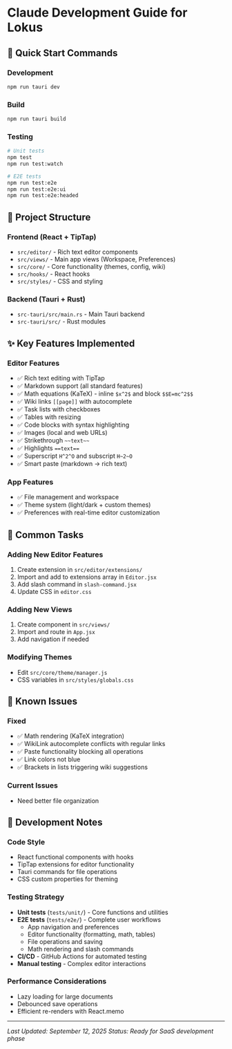 # Claude Development Guide for Lokus

## 🚀 **Quick Start Commands**

### **Development**
```bash
npm run tauri dev
```

### **Build**
```bash
npm run tauri build
```

### **Testing**
```bash
# Unit tests
npm test
npm run test:watch

# E2E tests
npm run test:e2e
npm run test:e2e:ui
npm run test:e2e:headed
```

## 📁 **Project Structure**

### **Frontend (React + TipTap)**
- `src/editor/` - Rich text editor components
- `src/views/` - Main app views (Workspace, Preferences)
- `src/core/` - Core functionality (themes, config, wiki)
- `src/hooks/` - React hooks
- `src/styles/` - CSS and styling

### **Backend (Tauri + Rust)**
- `src-tauri/src/main.rs` - Main Tauri backend
- `src-tauri/src/` - Rust modules

## ✨ **Key Features Implemented**

### **Editor Features**
- ✅ Rich text editing with TipTap
- ✅ Markdown support (all standard features)
- ✅ Math equations (KaTeX) - inline `$x^2$` and block `$$E=mc^2$$`
- ✅ Wiki links `[[page]]` with autocomplete
- ✅ Task lists with checkboxes
- ✅ Tables with resizing
- ✅ Code blocks with syntax highlighting
- ✅ Images (local and web URLs)
- ✅ Strikethrough `~~text~~`
- ✅ Highlights `==text==`
- ✅ Superscript `H^2^O` and subscript `H~2~O`
- ✅ Smart paste (markdown → rich text)

### **App Features**
- ✅ File management and workspace
- ✅ Theme system (light/dark + custom themes)
- ✅ Preferences with real-time editor customization

## 🔧 **Common Tasks**

### **Adding New Editor Features**
1. Create extension in `src/editor/extensions/`
2. Import and add to extensions array in `Editor.jsx`
3. Add slash command in `slash-command.jsx`
4. Update CSS in `editor.css`

### **Adding New Views**
1. Create component in `src/views/`
2. Import and route in `App.jsx`
3. Add navigation if needed

### **Modifying Themes**
- Edit `src/core/theme/manager.js`
- CSS variables in `src/styles/globals.css`

## 🐛 **Known Issues**

### **Fixed**
- ✅ Math rendering (KaTeX integration)
- ✅ WikiLink autocomplete conflicts with regular links
- ✅ Paste functionality blocking all operations
- ✅ Link colors not blue
- ✅ Brackets in lists triggering wiki suggestions

### **Current Issues**
- Need better file organization

## 📝 **Development Notes**

### **Code Style**
- React functional components with hooks
- TipTap extensions for editor functionality
- Tauri commands for file operations
- CSS custom properties for theming

### **Testing Strategy**
- **Unit tests** (`tests/unit/`) - Core functions and utilities
- **E2E tests** (`tests/e2e/`) - Complete user workflows
  - App navigation and preferences
  - Editor functionality (formatting, math, tables)
  - File operations and saving
  - Math rendering and slash commands
- **CI/CD** - GitHub Actions for automated testing
- **Manual testing** - Complex editor interactions

### **Performance Considerations**
- Lazy loading for large documents
- Debounced save operations
- Efficient re-renders with React.memo

---

*Last Updated: September 12, 2025*
*Status: Ready for SaaS development phase*